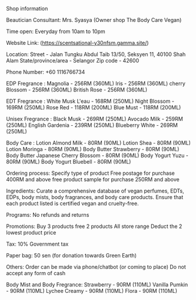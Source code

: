 Shop information

Beautician Consultant:
Mrs. Syasya (Owner shop The Body Care Vegan)

Time open:
Everyday from 10am to 10pm 

Website Link:
(https://scentsational-y30nfsm.gamma.site/)

Location:
Street - Jalan Tungku Abdul Taib 13/50, Seksyen 11, 40100 Shah Alam
State/province/area - Selangor
Zip code - 42600

Phone Number:
+60 1116766734

EDP Fregrance :
Magnolia - 256RM (360ML)
Iris - 256RM (360ML)
cherry Blossom - 256RM (360ML)
British Rose - 256RM (360ML)

EDT Fregrance :
White Musk L'eau - 168RM (250ML)
Night Blossom - 169RM (250ML)
Rose Red - 118RM (200ML)
Blue Must - 118RM (200ML)

Unisex Fregrance :
Black Musk - 269RM (250ML)
Avocado Milk - 259RM (250ML)
English Gardenia - 239RM (250ML)
Blueberry White - 269RM (250ML)

Body Care :
Lotion Almond Milk - 80RM (90ML)
Lotion Shea - 80RM (90ML)
Lotion Moringa - 80RM (90ML)
Body Butter Strawberry - 80RM (90ML)
Body Butter Japanese Cherry Blossom - 80RM (90ML)
Body Yogurt Yuzu - 80RM (90ML)
Body Yogurt Bluebell - 80RM (90ML)

Ordering process:
Specify type of product
Free postage for purchase 400RM and above
free product sample for purchase 250RM and above

Ingredients:
Curate a comprehensive database of vegan perfumes, EDTs, EDPs, body mists, body fragrances, and body care products.
Ensure that each product listed is certified vegan and cruelty-free.

Programs:
No refunds and returns

Promotions:
Buy 3 products free 2 products
All store range 
Deduct the 2 lowest product price

Tax:
10% Government tax

Paper bag:
50 sen (for donation towards Green Earth)

Others:
Order can be made via phone/chatbot (or coming to place)
Do not accept any form of cash

Body Mist and Body Fregrance:
Strawberry - 90RM (110ML)
Vanilla Pumkin - 90RM (110ML)
Lychee Creamy - 90RM (110ML)
Flora - 90RM (110ML)
